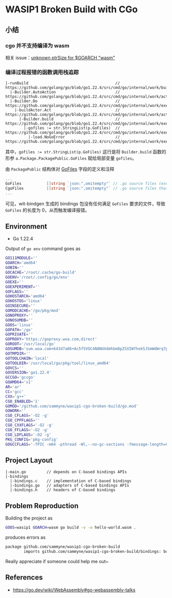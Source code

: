 # WASIP1 Broken Build with CGo

## 小结
### cgo 并不支持编译为 wasm
相关 issue：[unknown ptrSize for $GOARCH "wasm"](https://github.com/golang/go/issues/40543)

### 编译过程报错的函数调用栈追踪

```
|-runBuild                                      // https://github.com/golang/go/blob/go1.22.4/src/cmd/go/internal/work/build.go#L462
  |-Builder.AutoAction                          // https://github.com/golang/go/blob/go1.22.4/src/cmd/go/internal/work/action.go#L430
  |-Builder.Do                                  // https://github.com/golang/go/blob/go1.22.4/src/cmd/go/internal/work/exec.go#L72
    |-buildActor.Act                            // https://github.com/golang/go/blob/go1.22.4/src/cmd/go/internal/work/action.go#L459
      |-Builder.build                           // https://github.com/golang/go/blob/go1.22.4/src/cmd/go/internal/work/exec.go#L450
        |-gofiles := str.StringList(p.GoFiles)  // https://github.com/golang/go/blob/go1.22.4/src/cmd/go/internal/work/exec.go#L591
          |-load.NoGoError                      // https://github.com/golang/go/blob/go1.22.4/src/cmd/go/internal/work/exec.go#L796
```

其中，`gofiles := str.StringList(p.GoFiles)` 这行是将 `Builder.build` 函数的形参 `a.Package.PackagePublic.GoFiles` 赋给局部变量 `gofiles`。

由 `PackagePublic` 结构体对 [GoFiles](https://github.com/golang/go/blob/go1.22.4/src/cmd/go/internal/load/pkg.go#L94) 字段的定义和注释
```go
...
GoFiles           []string `json:",omitempty"` // .go source files (excluding CgoFiles, TestGoFiles, XTestGoFiles)
CgoFiles          []string `json:",omitempty"` // .go source files that import "C"
...
```

可见，wit-bindgen 生成的 bindings 包没有任何满足 `GoFiles` 要求的文件，导致 `GoFiles` 的长度为 0，从而触发编译报错。

## Environment
- Go 1.22.4

Output of `go env` command goes as

```bash
GO111MODULE=''
GOARCH='amd64'
GOBIN=''
GOCACHE='/root/.cache/go-build'
GOENV='/root/.config/go/env'
GOEXE=''
GOEXPERIMENT=''
GOFLAGS=''
GOHOSTARCH='amd64'
GOHOSTOS='linux'
GOINSECURE=''
GOMODCACHE='/go/pkg/mod'
GONOPROXY=''
GONOSUMDB=''
GOOS='linux'
GOPATH='/go'
GOPRIVATE=''
GOPROXY='https://goproxy.woa.com,direct'
GOROOT='/usr/local/go'
GOSUMDB='sum.woa.com+643d7a06+Ac5f5VOC4N8NUXdmhbm8pZSXIWfhek5JSmWdWrq7pLX4'
GOTMPDIR=''
GOTOOLCHAIN='local'
GOTOOLDIR='/usr/local/go/pkg/tool/linux_amd64'
GOVCS=''
GOVERSION='go1.22.4'
GCCGO='gccgo'
GOAMD64='v1'
AR='ar'
CC='gcc'
CXX='g++'
CGO_ENABLED='1'
GOMOD='/github.com/sammyne/wasip1-cgo-broken-build/go.mod'
GOWORK=''
CGO_CFLAGS='-O2 -g'
CGO_CPPFLAGS=''
CGO_CXXFLAGS='-O2 -g'
CGO_FFLAGS='-O2 -g'
CGO_LDFLAGS='-O2 -g'
PKG_CONFIG='pkg-config'
GOGCCFLAGS='-fPIC -m64 -pthread -Wl,--no-gc-sections -fmessage-length=0 -ffile-prefix-map=/tmp/go-build1744286471=/tmp/go-build -gno-record-gcc-switches'
```

## Project Layout

```
|-main.go         // depends on C-based bindings APIs
|-bindings
  |-bindings.c    // implementation of C-based bindings
  |-bindings.go   // adapters of C-based bindings APIs
  |-bindings.h    // headers of C-based bindings
```

## Problem Reproduction

Building the project as

```bash
GOOS=wasip1 GOARCH=wasm go build -v -o hello-world.wasm .
```

produces errors as
```bash
package github.com/sammyne/wasip1-cgo-broken-build
        imports github.com/sammyne/wasip1-cgo-broken-build/bindings: build constraints exclude all Go files in /github.com/sammyne/wasip1-cgo-broken-build/bindings
```

Really appreciate if someone could help me out~

## References
- https://go.dev/wiki/WebAssembly#go-webassembly-talks
